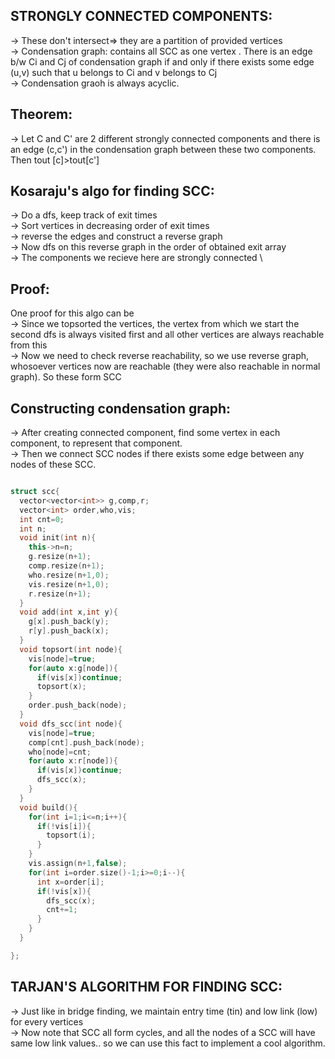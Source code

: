 **STRONGLY CONNECTED COMPONENTS:**
--

-> These don't intersect=> they are a partition of provided vertices\
-> Condensation graph: contains all SCC as one vertex . There is an edge b/w Ci and Cj of condensation graph if and only if there exists some edge (u,v) such that u belongs to Ci and v belongs to Cj\
-> Condensation graoh is always acyclic. 
  
**Theorem:**
--

-> Let C and C' are 2 different strongly connected components and there is an edge (c,c') in the condensation graph between these two components. Then tout [c]>tout[c']

**Kosaraju's algo for finding SCC:**
--

-> Do a dfs, keep track of exit times\
-> Sort vertices in decreasing order of exit times\
-> reverse the edges and construct a reverse graph\
-> Now dfs on this reverse graph in the order of obtained exit array\
-> The components we recieve here are strongly connected \

**Proof:**
--
 One proof for this algo can be\
 -> Since we topsorted the vertices, the vertex from which we start the second dfs is always visited first and all other vertices are always reachable from this\
 -> Now we need to check reverse reachability, so we use reverse graph, whosoever vertices now are reachable (they were also reachable in normal graph). So these form SCC
 
 
 **Constructing condensation graph:**
 --
 
 -> After creating connected component, find some vertex in each component, to represent that component.\
 -> Then we connect SCC nodes if there exists some edge between any nodes of these SCC.
```cpp

struct scc{
  vector<vector<int>> g,comp,r;
  vector<int> order,who,vis;
  int cnt=0;
  int n;
  void init(int n){
    this->n=n;
    g.resize(n+1);
    comp.resize(n+1);
    who.resize(n+1,0);
    vis.resize(n+1,0);
    r.resize(n+1);
  }
  void add(int x,int y){
    g[x].push_back(y);
    r[y].push_back(x);
  }
  void topsort(int node){
    vis[node]=true;
    for(auto x:g[node]){
      if(vis[x])continue;
      topsort(x);
    }
    order.push_back(node);
  }
  void dfs_scc(int node){
    vis[node]=true;
    comp[cnt].push_back(node);
    who[node]=cnt;
    for(auto x:r[node]){
      if(vis[x])continue;
      dfs_scc(x);
    }
  }
  void build(){
    for(int i=1;i<=n;i++){
      if(!vis[i]){
        topsort(i);
      }
    }
    vis.assign(n+1,false);
    for(int i=order.size()-1;i>=0;i--){
      int x=order[i];
      if(!vis[x]){
        dfs_scc(x);
        cnt+=1;
      }
    }
  }

};
```

**TARJAN'S ALGORITHM FOR FINDING SCC:**
--

-> Just like in bridge finding, we maintain entry time (tin) and low link (low) for every vertices\
-> Now note that SCC all form cycles, and all the nodes of a SCC will have same low link values.. so we can use this fact to implement a cool algorithm.
